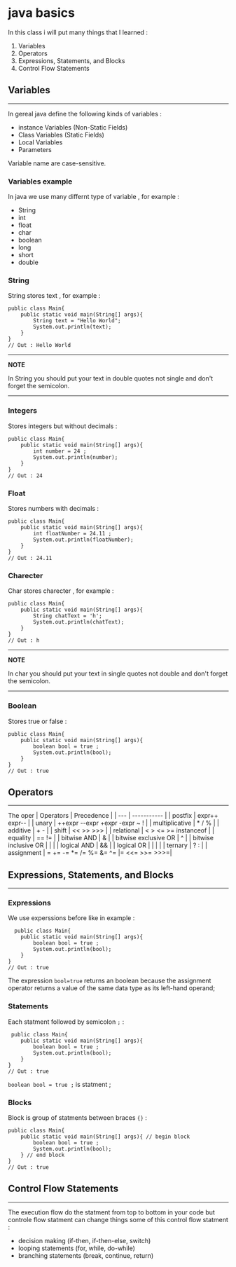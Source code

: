 
# java basics
In this class i will put many things that I learned : 
1. Variables
2. Operators
3. Expressions, Statements, and Blocks
4. Control Flow Statements

## Variables
---
In gereal java define the following kinds of variables : 
- instance Variables (Non-Static Fields)
- Class Variables (Static Fields) 
- Local Variables 
- Parameters

Variable name are case-sensitive.

### Variables example 
In java we use many differnt type of variable , for example : 
- String 
- int
- float 
- char
- boolean
- long
- short
- double

### String 
String stores text , for example : 

    public class Main{
        public static void main(String[] args){
            String text = "Hello World"; 
            System.out.println(text); 
        }
    }
    // Out : Hello World

---
**NOTE**

In String you should put your text in double quotes not single and don't forget the semicolon.

---      
### Integers
Stores integers but without decimals : 

    public class Main{
        public static void main(String[] args){
            int number = 24 ; 
            System.out.println(number); 
        }
    }
    // Out : 24

### Float
Stores numbers with decimals : 

    public class Main{
        public static void main(String[] args){
            int floatNumber = 24.11 ; 
            System.out.println(floatNumber); 
        }
    }
    // Out : 24.11

### Charecter 
Char stores charecter , for example : 

    public class Main{
        public static void main(String[] args){
            String chatText = 'h'; 
            System.out.println(chatText); 
        }
    }
    // Out : h

---
**NOTE**

In char you should put your text in single quotes not double and don't forget the semicolon.

---      

### Boolean
Stores true or false : 

    public class Main{
        public static void main(String[] args){
            boolean bool = true ; 
            System.out.println(bool); 
        }
    }
    // Out : true



## Operators
---
The oper
| Operators | Precedence |
| --- | ----------- |
| postfix | expr++ expr-- |
| unary | ++expr --expr +expr -expr ~ ! | 
| multiplicative | * / % |
| additive | + - | 
| shift | << >> >>> |
| relational | < > <= >= instanceof | 
| equality | == != |
| bitwise AND | & | 
| bitwise exclusive OR | ^ |
| bitwise inclusive OR | &#124; | 
| logical AND | && |
| logical OR | &#124; &#124; | 
| ternary | ? : |
| assignment | = += -= *= /= %= &= ^= |= <<= >>= >>>=|

## Expressions, Statements, and Blocks
---
### Expressions
We use experssions before like in example :

      public class Main{
        public static void main(String[] args){
            boolean bool = true ; 
            System.out.println(bool); 
        }
    }
    // Out : true

The expression `bool=true` returns an boolean because the assignment operator returns a value of the same data type as its left-hand operand;

### Statements
Each statment followed by semicolon `;` : 
     
     public class Main{
        public static void main(String[] args){
            boolean bool = true ; 
            System.out.println(bool); 
        }
    }
    // Out : true

`boolean bool = true ;`  is statment ; 

### Blocks 
Block is group of statments between braces `{}` : 

    public class Main{
        public static void main(String[] args){ // begin block 
            boolean bool = true ; 
            System.out.println(bool); 
        } // end block 
    }
    // Out : true
## Control Flow Statements
---
The  execution flow do the statment from top to bottom in your code but controle flow statment can change things some of this control flow statment : 
- decision making  (if-then, if-then-else, switch)
- looping statements (for, while, do-while)
- branching statements (break, continue, return) 
